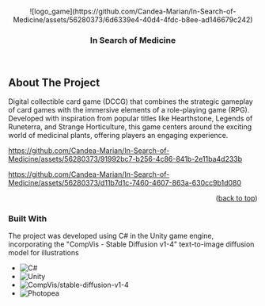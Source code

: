<!-- PROJECT LOGO -->
<br />
<div align="center">
  ![logo_game](https://github.com/Candea-Marian/In-Search-of-Medicine/assets/56280373/6d6339e4-40d4-4fdc-b8ee-ad146679c242)


  <h3 align="center">In Search of Medicine</h3>
    <br />
  </p>
</div>

<!-- ABOUT THE PROJECT -->
## About The Project

  Digital collectible card game (DCCG) that 
combines the strategic gameplay of card games with the immersive 
elements of a role-playing game (RPG). Developed with inspiration from 
popular titles like Hearthstone, Legends of Runeterra, and Strange 
Horticulture, this game centers around the exciting world of medicinal plants, 
offering players an engaging experience. 




https://github.com/Candea-Marian/In-Search-of-Medicine/assets/56280373/91992bc7-b256-4c86-841b-2e11ba4d233b



https://github.com/Candea-Marian/In-Search-of-Medicine/assets/56280373/d11b7d1c-7460-4607-863a-630cc9b1d080



<p align="right">(<a href="#readme-top">back to top</a>)</p>



### Built With

  The project was developed using C# in the Unity game engine, 
incorporating the "CompVis - Stable Diffusion v1-4" text-to-image 
diffusion model for illustrations

* ![C#](https://img.shields.io/badge/c%23-%23239120.svg?style=for-the-badge&logo=c-sharp&logoColor=white)
* ![Unity](https://img.shields.io/badge/unity-%23000000.svg?style=for-the-badge&logo=unity&logoColor=white)
* ![CompVis/stable-diffusion-v1-4](https://img.shields.io/badge/CompVis%20stable%20diffusion%20v14-blue)
* ![Photopea](https://img.shields.io/badge/Photopea-indigo)

